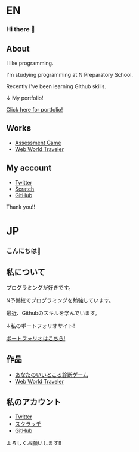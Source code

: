 # EN

### Hi there 👋

## About

I like programming.

I'm studying programming at N Preparatory School.

Recently I've been learning Github skills.

↓ My portfolio!

[Click here for portfolio!](https://kenton116.github.io)

## Works

- [Assessment Game](https://kenton116.github.io/assessment/assessment.html)
- [Web World Traveler](https://kenotn116.github.io/WebWorldTraveler)

## My account

- [Twitter](https://twitter.com)
- [Scratch](https://scratch.mit.edu/users/kentune)
- [GitHub](https://github.com/kenton116)

Thank you!!

# JP

### こんにちは👋

## 私について

プログラミングが好きです。

N予備校でプログラミングを勉強しています。

最近、Githubのスキルを学んでいます。

↓私のポートフォリオサイト!

[ポートフォリオはこちら!](https://kenton116.github.io)

## 作品

- [あなたのいいところ診断ゲーム](https://kenton116.github.io/assessment/assessment.html)
- [Web World Traveler](https://kenotn116.github.io/WebWorldTraveler)

## 私のアカウント

- [Twitter](https://twitter.com)
- [スクラッチ](https://scratch.mit.edu/users/kentune)
- [GitHub](https://github.com/kenton116)

よろしくお願いします!!
